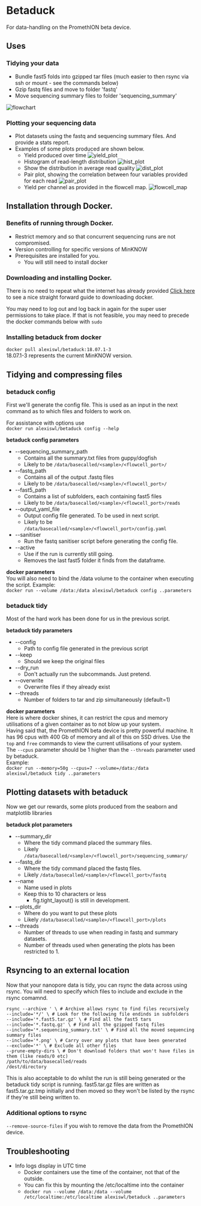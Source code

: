 # Betaduck
For data-handling on the PromethION beta device.

## Uses

### Tidying your data
* Bundle fast5 folds into gzipped tar files (much easier to then rsync via ssh or mount - see the commands below)
* Gzip fastq files and move to folder 'fastq'
* Move sequencing summary files to folder 'sequencing_summary'

![flowchart](images/tidying_flowchart.png)

### Plotting your sequencing data
* Plot datasets using the fastq and sequencing summary files. And provide a stats report. 
* Examples of some  plots produced are shown below.
  + Yield produced over time
![yield_plot](images/example.yield.png)
  + Histogram of read-length distribution
![hist_plot](images/example.weighted.hist.png)
  + Show the distribution in average read quality
![dist_plot](images/example.quality.hist.png)
  + Pair plot, showing the correlation between four variables provided for each read
![pair_plot](images/example.pair_plot.png)
  + Yield per channel as provided in the flowcell map.
![flowcell_map](images/example.flowcellmap.png)

## Installation through Docker.

### Benefits of running through Docker.
* Restrict memory and so that concurrent sequencing runs are not compromised.
* Version controlling for specific versions of MinKNOW
* Prerequisites are installed for you.
  * You will still need to install docker

### Downloading and installing Docker.
There is no need to repeat what the internet has already provided
[Click here](https://www.digitalocean.com/community/tutorials/how-to-install-and-use-docker-on-ubuntu-16-04) to see a nice straight forward guide to downloading docker.

You may need to log out and log back in again for the super user permissions to take place. If that is not feasible, you may need to precede the docker commands below with `sudo`

### Installing betaduck from docker
`docker pull alexiswl/betaduck:18.07.1-3`  
18.07.1-3 represents the current MinKNOW version.

## Tidying and compressing files

### betaduck config 
First we'll generate the config file. This is used as an input in the next command as to which files and folders to work on.  

For assistance with options use  
`docker run alexiswl/betaduck config --help`

**betaduck config parameters**
* --sequencing_summary_path
  + Contains all the summary.txt files from guppy/dogfish
  + Likely to be `/data/basecalled/<sample>/<flowcell_port>/`
* --fastq_path
  + Contains all of the output .fastq files
  + Likely to be `/data/basecalled/<sample>/<flowcell_port>/`
* --fast5_path
  + Contains a list of subfolders, each containing fast5 files
  + Likely to be `/data/basecalled/<sample>/<flowcell_port>/reads`
* --output_yaml_file
  + Output config file generated. To be used in next script.  
  + Likely to be `/data/basecalled/<sample>/<flowcell_port>/config.yaml`
* --sanitiser
  + Run the fastq sanitiser script before generating the config file.  
* --active
  + Use if the run is currently still going.
  + Removes the last fast5 folder it finds from the dataframe.

**docker parameters**  
You will also need to bind the /data volume to the container when executing the script.
Example:  
`docker run --volume /data:/data alexiswl/betaduck config ..parameters`


### betaduck tidy 
Most of the hard work has been done for us in the previous script.  

**betaduck tidy parameters**

* --config
  + Path to config file generated in the previous script
* --keep
  + Should we keep the original files
* --dry_run          
  + Don't actually run the subcommands. Just pretend.
* --overwrite        
  + Overwrite files if they already exist
* --threads
  + Number of folders to tar and zip simultaneously (default=1)
  
**docker parameters**  
Here is where docker shines, it can restrict the cpus and memory utilisations of a given container as to not blow up your system.  
Having said that, the PromethION beta device is pretty powerful machine. It has 96 cpus with 400 Gb of memory and all of this on SSD drives.
Use the `top` and `free` commands to view the current utilisations of your system.  
The `--cpus` parameter should be 1 higher than the `--threads` parameter used by betaduck.  
Example:  
`docker run --memory=50g --cpus=7 --volume=/data:/data alexiswl/betaduck tidy ..parameters`


## Plotting datasets with betaduck
Now we get our rewards, some plots produced from the seaborn and matplotlib libraries

**betaduck plot parameters**

* --summary_dir 
  + Where the tidy command placed the summary files.
  + Likely `/data/basecalled/<sample>/<flowcell_port>/sequencing_summary/`
* --fastq_dir 
  + Where the tidy command placed the fastq files.
  + Likely `/data/basecalled/<sample>/<flowcell_port>/fastq`
* --name 
  + Name used in plots
  + Keep this to 10 characters or less
     + fig.tight_layout() is still in development.
* --plots_dir 
  + Where do you want to put these plots
  + Likely `/data/basecalled/<sample>/<flowcell_port>/plots`
* --threads
  + Number of threads to use when reading in fastq and summary datasets.
  + Number of threads used when generating the plots has been restricted to 1.

## Rsyncing to an external location
Now that your nanopore data is tidy, you can rsync the data across using rsync.
You will need to specify which files to include and exclude in the rsync comamnd.
```
rsync --archive ' \ # Archive allows rsync to find files recursively
--include='*/' \ # Look for the following file endinds in subfolders
--include='*.fast5.tar.gz' \ # Find all the fast5 tars
--include='*.fastq.gz' \ # Find all the gzipped fastq files
--include='*.sequencing_summary.txt' \ # Find all the moved sequencing summary files
--include='*.png' \ # Carry over any plots that have been generated
--exclude='*' \ # Exclude all other files
--prune-empty-dirs \ # Don't download folders that won't have files in them (like reads/0 etc)
/path/to/data/basecalled/reads
/dest/directory
```

This is also acceptable to do whilst the run is still being generated or the betaduck tidy script is running.
fast5.tar.gz files are written as fast5.tar.gz.tmp initially and then moved so they won't be listed by the rsync if they're still being written to.

### Additional options to rsync
`--remove-source-files` if you wish to remove the data from the PromethION device.

## Troubleshooting
* Info logs display in UTC time
  + Docker containers use the time of the container, not that of the outside.
  + You can fix this by mounting the /etc/localtime into the container
  + `docker run --volume /data:/data --volume /etc/localtime:/etc/localtime alexiswl/betaduck ..parameters`
